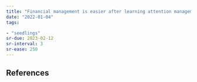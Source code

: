 ```yaml
---
title: "Financial management is easier after learning attention management"
date: "2022-01-04"
tags:

- "seedlings"
sr-due: 2023-02-12
sr-interval: 3
sr-ease: 250
---
```




## References

